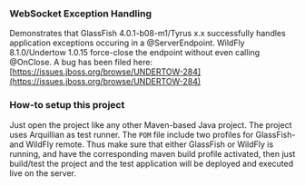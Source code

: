 ### WebSocket Exception Handling

Demonstrates that GlassFish 4.0.1-b08-m1/Tyrus x.x successfully handles application exceptions occuring in a @ServerEndpoint. WildFly 8.1.0/Undertow 1.0.15 force-close the endpoint without even calling @OnClose. A bug has been filed here:
[https://issues.jboss.org/browse/UNDERTOW-284](https://issues.jboss.org/browse/UNDERTOW-284)

### How-to setup this project

Just open the project like any other Maven-based Java project. The project uses Arquillian as test runner. The `POM` file include two profiles for GlassFish- and WildFly remote. Thus make sure that either GlassFish or WildFly is running, and have the corresponding maven build profile activated, then just build/test the project and the test application will be deployed and executed live on the server.
